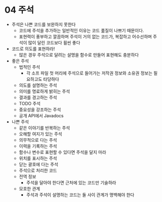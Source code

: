# 04 주석
- 주석은 나쁜 코드를 보완하지 못한다
    - 코드에 주석을 추가하는 일반적인 이유는 코드 풂질이 나쁘기 때문이다.
    - 표현력이 풍부하고 깔끔하며 주석이 거의 없는 코드가, 복잡하고 어수선하며 주석이 많이 달린 코드보다 휠씬 좋다
- 코드로 의도를 표현하라!
    - 많은 경우 주석으로 달려는 설명을 함수로 만들어 표현해도 충분하다
- 좋은 주석
    - 법적인 주석
        - 각 소프 파일 첫 머리에 주석으로 들어가는 저작권 정보와 소유권 정보는 필요하고도 타당하다
    - 의도를 설명하는 주석
    - 의미를 명료하게 밝히는 주석
    - 결과를 경고하는 주석
    - TODO 주석
    - 중요성을 강조하는 주석
    - 공개 API에서 Javadocs
- 나쁜 주석
    - 같은 이야기를 반복하는 주석
    - 오해할 여지가 있는 주석
    - 의무적으로 다는 주석
    - 이력을 기록하는 주석
    - 함수나 변수로 표현할 수 있다면 주석을 달지 마라
    - 위치를 표시하는 주석
    - 닫는 괄호에 다는 주석
    - 주석으로 처리한 코드
    - 전역 정보
        - 주석을 달아야 한다면 근처에 있는 코드만 기술하라
    - 모호한 관계
        - 주석과 주석이 설명하는 코드는 둘 사이 관계가 명백해야 한다